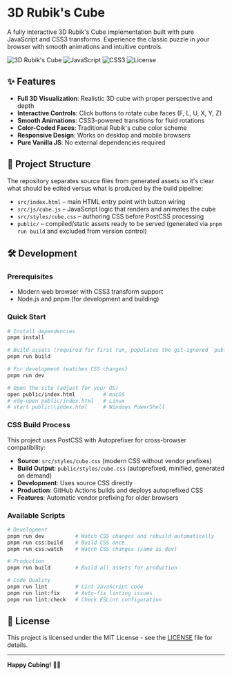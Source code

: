 # 3D Rubik's Cube

A fully interactive 3D Rubik's Cube implementation built with pure JavaScript and CSS3 transforms. Experience the classic puzzle in your browser with smooth animations and intuitive controls.

![3D Rubik's Cube](https://img.shields.io/badge/3D-Rubik's%20Cube-brightgreen)
![JavaScript](https://img.shields.io/badge/JavaScript-ES5-yellow)
![CSS3](https://img.shields.io/badge/CSS3-Transforms-blue)
![License](https://img.shields.io/badge/License-MIT-green)

## ✨ Features

- **Full 3D Visualization**: Realistic 3D cube with proper perspective and depth
- **Interactive Controls**: Click buttons to rotate cube faces (F, L, U, X, Y, Z)
- **Smooth Animations**: CSS3-powered transitions for fluid rotations
- **Color-Coded Faces**: Traditional Rubik's cube color scheme
- **Responsive Design**: Works on desktop and mobile browsers
- **Pure Vanilla JS**: No external dependencies required


## 📁 Project Structure

The repository separates source files from generated assets so it's clear what should be edited versus what is produced by the build pipeline:

- `src/index.html` – main HTML entry point with button wiring
- `src/js/cube.js` – JavaScript logic that renders and animates the cube
- `src/styles/cube.css` – authoring CSS before PostCSS processing
- `public/` – compiled/static assets ready to be served (generated via `pnpm run build` and excluded from version control)


## 🛠️ Development

### Prerequisites
- Modern web browser with CSS3 transform support
- Node.js and pnpm (for development and building)

### Quick Start
```bash
# Install dependencies
pnpm install

# Build assets (required for first run, populates the git-ignored `public/` directory)
pnpm run build

# For development (watches CSS changes)
pnpm run dev

# Open the site (adjust for your OS)
open public/index.html         # macOS
# xdg-open public/index.html   # Linux
# start public\\index.html     # Windows PowerShell
```

### CSS Build Process
This project uses PostCSS with Autoprefixer for cross-browser compatibility:
- **Source**: `src/styles/cube.css` (modern CSS without vendor prefixes)
- **Build Output**: `public/styles/cube.css` (autoprefixed, minified, generated on demand)
- **Development**: Uses source CSS directly
- **Production**: GitHub Actions builds and deploys autoprefixed CSS
- **Features**: Automatic vendor prefixing for older browsers

### Available Scripts
```bash
# Development
pnpm run dev          # Watch CSS changes and rebuild automatically
pnpm run css:build    # Build CSS once
pnpm run css:watch    # Watch CSS changes (same as dev)

# Production
pnpm run build        # Build all assets for production

# Code Quality
pnpm run lint         # Lint JavaScript code
pnpm run lint:fix     # Auto-fix linting issues
pnpm run lint:check   # Check ESLint configuration
```



## 📝 License

This project is licensed under the MIT License - see the [LICENSE](LICENSE) file for details.


---

**Happy Cubing!** 🎲✨